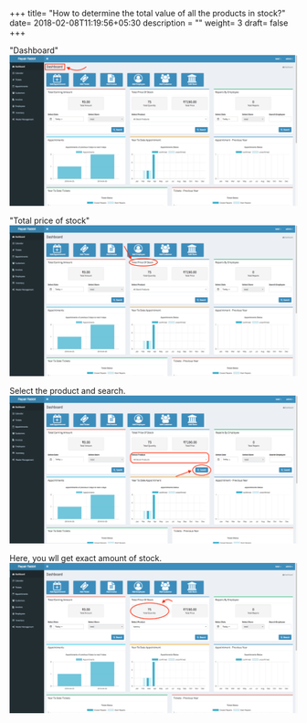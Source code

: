 +++
title= "How to determine the total value of all the products in stock?"
date= 2018-02-08T11:19:56+05:30
description = ""
weight= 3
draft= false
+++



"Dashboard"
![How to determine the total price of all the products in stock?](/images/dashboard/how_can_i_determine_total_valuation_of_all_stock/dashboard_2_edit-min.png)

"Total price of stock"
![How to determine the total price of all the products in stock?](/images/dashboard/how_can_i_determine_total_valuation_of_all_stock/total_price_edited-min.png)


Select the product and search.
![How to determine the total price of all the products in stock?](/images/dashboard/how_can_i_determine_total_valuation_of_all_stock/click_search-min.png)

Here, you wll get exact amount of stock.
![How to determine the total price of all the products in stock?](/images/dashboard/how_can_i_determine_total_valuation_of_all_stock/total_quantity-min.png)

